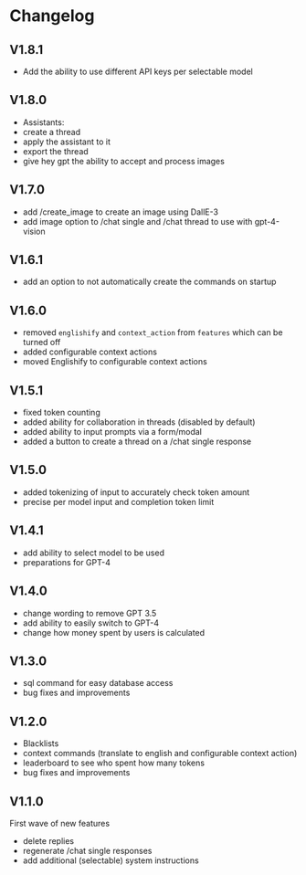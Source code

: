 # Changelog

## V1.8.1

- Add the ability to use different API keys per selectable model

## V1.8.0

- Assistants:
 - create a thread 
 - apply the assistant to it
 - export the thread
- give hey gpt the ability to accept and process images

## V1.7.0

- add /create_image to create an image using DallE-3
- add image option to /chat single and /chat thread to use with gpt-4-vision

## V1.6.1

- add an option to not automatically create the commands on startup

## V1.6.0

- removed `englishify` and `context_action` from `features` which can be turned off
- added configurable context actions
- moved Englishify to configurable context actions

## V1.5.1

- fixed token counting
- added ability for collaboration in threads (disabled by default)
- added ability to input prompts via a form/modal
- added a button to create a thread on a /chat single response

## V1.5.0

- added tokenizing of input to accurately check token amount
- precise per model input and completion token limit

## V1.4.1

- add ability to select model to be used
- preparations for GPT-4

## V1.4.0

- change wording to remove GPT 3.5
- add ability to easily switch to GPT-4
- change how money spent by users is calculated

## V1.3.0

- sql command for easy database access
- bug fixes and improvements

## V1.2.0

- Blacklists
- context commands (translate to english and configurable context action)
- leaderboard to see who spent how many tokens
- bug fixes and improvements

## V1.1.0

First wave of new features  
  
- delete replies
- regenerate /chat single responses
- add additional (selectable) system instructions